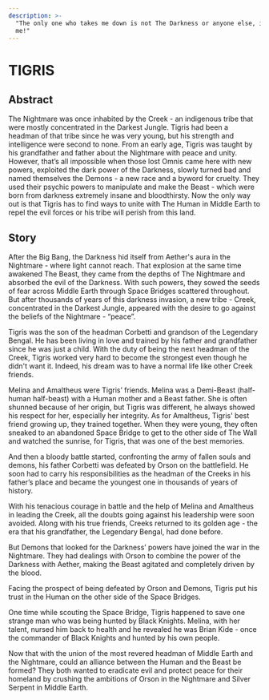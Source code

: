 ```yaml
---
description: >-
  "The only one who takes me down is not The Darkness or anyone else, it is just
  me!"
---
```


# TIGRIS

## Abstract

The Nightmare was once inhabited by the Creek - an indigenous tribe that were mostly concentrated in the Darkest Jungle. Tigris had been a headman of that tribe since he was very young, but his strength and intelligence were second to none. From an early age, Tigris was taught by his grandfather and father about the Nightmare with peace and unity. However, that’s all impossible when those lost Omnis came here with new powers, exploited the dark power of the Darkness, slowly turned bad and named themselves the Demons - a new race and a byword for cruelty. They used their psychic powers to manipulate and make the Beast - which were born from darkness extremely insane and bloodthirsty. Now the only way out is that Tigris has to find ways to unite with The Human in Middle Earth to repel the evil forces or his tribe will perish from this land.&#x20;

## Story

After the Big Bang, the Darkness hid itself from Aether's aura in the Nightmare - where light cannot reach. That explosion at the same time awakened The Beast, they came from the depths of The Nightmare and absorbed the evil of the Darkness. With such powers, they sowed the seeds of fear across Middle Earth through Space Bridges scattered throughout. But after thousands of years of this darkness invasion, a new tribe - Creek, concentrated in the Darkest Jungle, appeared with the desire to go against the beliefs of the Nightmare - “peace”.

Tigris was the son of the headman Corbetti and grandson of the Legendary Bengal. He has been living in love and trained by his father and grandfather since he was just a child. With the duty of being the next headman of the Creek, Tigris worked very hard to become the strongest even though he didn't want it. Indeed, his dream was to have a normal life like other Creek friends.

Melina and Amaltheus were Tigris’ friends. Melina was a Demi-Beast (half-human half-beast) with a Human mother and a Beast father. She is often shunned because of her origin, but Tigris was different, he always showed his respect for her, especially her integrity. As for Amaltheus, Tigris' best friend growing up, they trained together. When they were young, they often sneaked to an abandoned Space Bridge to get to the other side of The Wall and watched the sunrise, for Tigris, that was one of the best memories.

And then a bloody battle started, confronting the army of fallen souls and demons, his father Corbetti was defeated by Orson on the battlefield. He soon had to carry his responsibilities as the headman of the Creeks in his father’s place and became the youngest one in thousands of years of history.

With his tenacious courage in battle and the help of Melina and Amaltheus in leading the Creek, all the doubts going against his leadership were soon avoided. Along with his true friends, Creeks returned to its golden age - the era that his grandfather, the Legendary Bengal, had done before.

But Demons that looked for the Darkness’ powers have joined the war in the Nightmare. They had dealings with Orson to combine the power of the Darkness with Aether, making the Beast agitated and completely driven by the blood.

Facing the prospect of being defeated by Orson and Demons, Tigris put his trust in the Human on the other side of the Space Bridges.

One time while scouting the Space Bridge, Tigris happened to save one strange man who was being hunted by Black Knights. Melina, with her talent, nursed him back to health and he revealed he was Brian Kide - once the commander of Black Knights and hunted by his own people.

Now that with the union of the most revered headman of Middle Earth and the Nightmare, could an alliance between the Human and the Beast be formed? They both wanted to eradicate evil and protect peace for their homeland by crushing the ambitions of Orson in the Nightmare and Silver Serpent in Middle Earth.
